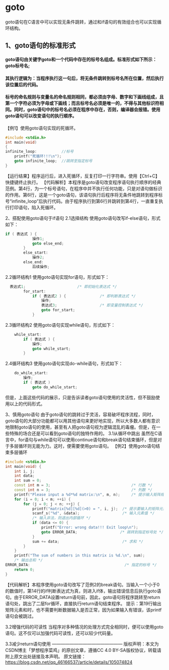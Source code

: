 # goto

goto语句在C语言中可以实现无条件跳转，通过和if语句的有效组合也可以实现循环结构。

## 1、goto语句的标准形式

#### goto语句由关键字goto和一个代码中存在的标号名组成。标准形式如下所示：goto标号名;

#### 其执行逻辑为：当程序执行这一句后，将无条件跳转到标号名所在位置，然后执行该位置后的代码。

#### 标号的命名规则与变量名的命名规则相同，都必须由字母、数字和下画线组成，且第一个字符必须为字母或下画线；而且标号名必须是唯一的，不得与其他标识符相同。同时，goto语句中的标号名必须在程序中存在，否则，编译器会报错。使用goto语句可以改变语句的执行顺序。

【例1】使用goto语句实现的死循环。



```c++
#include <stdio.h>
int main(void) 
{
infinite_loop:           //标号
	printf("死循环!!!\n");
	goto infinite_loop;  //跳转至指定标号
}


```

【运行结果】程序运行后，进入死循环，反复打印一行字符串。使用【Ctrl+C】快捷键终止执行。
【代码解析】本程序是goto语句改变程序语句执行顺序的经典范例。第4行，为一个标号语句，在程序中并不执行任何功能，只是对语句做标识的作用。第6行，这是一个goto语句，该语句执行后程序将无条件地跳转到程序标号“infinite_loop”后执行代码。由于程序执行到第6行并跳转到第4行，一直重复执行打印语句，陷入死循环。

2、搭配使用goto语句于if语句
2.1选择结构
使用goto语句改写if-else语句，形式如下：

```c++
if ( 表达式 ) {
            操作1;
            goto else_end;
        }
        else_start:
            操作2;
        else_end:
            后续操作;
```



2.2循环结构1
使用goto语句实现for语句，形式如下：

```c++
  表达式1;                       /* 即初始化表达式 */
        for_start:
            if ( 表达式2 ) {               /* 即判断表达式 */
                操作;
                表达式3;                   /* 即变量控制表达式 */
                goto for_start;
            }
```


2.3循环结构2
使用goto语句实现while语句，形式如下：

```c++
    while_start:
        if ( 表达式 ) {
            操作;
            goto while_start;
        }
```

2.4循环结构3
使用goto语句实现do-while语句，形式如下：

```c++
    do_while_start:
        操作;
        if ( 表达式 )
            goto do_while_start;
```

但是，上面这些代码的展示，只是告诉读者goto语句使用的灵活性，但不鼓励使用以上的代码形式。

3、慎用goto语句
由于goto语句的跳转过于灵活，容易破坏程序流程，同时，goto语句的大部分功能都可以用其他语句来更好地实现，所以大多数人都有意识地限制goto语句的使用，甚至有人把goto语句视为逻辑混乱的毒瘤。但是，在一些特殊的场合还是可以看到goto语句的独特作用的。
3.1从循环中跳出
虽然在C语言中，for语句与while语句可以使用continue语句和break语句结束循环，但是对于多层循环则无能为力。这时，便需要使用goto语句。
【例2】使用goto语句结束多层循环

```c++
#include <stdio.h>
int main(void) {
	int i, j;
	int data;
	int sum = 0;
	const int m = 3;                                    /* 行数 */
	const int n = 3;                                    /* 列数 */
	printf("Please input a %d*%d matrix:\n", m, n);     /* 提示输入矩阵规模 */
	for (i = 0; i < m; ++i) {
		for (j = 0; j < n; ++j) {
			printf("matrix[%d][%d](>0) = ", i, j);  /* 提示要输入的矩阵元素 */
			scanf_s("%d", &data);                   /* 输入元素值 */
			/* 输入非法，则退出内部循环 */
			if (data <= 0) {
				printf("Error: wrong data!!! Exit loop\n");
				goto ERROR_DATA;                   /* 跳转到指定标号处 */
			}
			sum += data;                            /* 求和 */
		}
	}
	printf("The sum of numbers in this matrix is %d.\n", sum);
	/* 输出总和 */
ERROR_DATA:                                          /* 指定的标号 */
	return 0;
}
```




【代码解析】本程序使用goto语句改写了范例2的break语句。当输入一个小于0的数值时，第14行的if判断表达式为真，则进入if体，输出错误信息后执行goto语句。由于ERROR_DATA设置return语句前，因此，goto语句将程序跳转至return语句处，跳出了二层for循环，直接执行return语句结束程序。
提示：第19行输出矩阵元素和时，也不需要判断数据输入是否正常，因为如果输入有错误，该printf语句会被跳过。

3.2增强代码的可读性
当程序对多种情况的处理方式完全相同时，便可以使用goto语句。这不仅可以加强代码可读性，还可以较少代码量。

3.3减少return语句使用
————————————————
版权声明：本文为CSDN博主「梦想程序菜鸡」的原创文章，遵循CC 4.0 BY-SA版权协议，转载请附上原文出处链接及本声明。
原文链接：https://blog.csdn.net/qq_46166537/article/details/105074824



